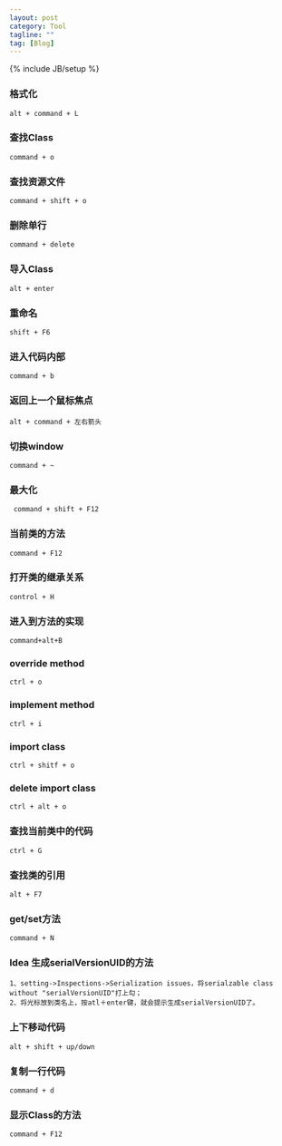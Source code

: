 ```yaml
---
layout: post
category: Tool
tagline: ""
tag: [Blog]
---
```

{% include JB/setup %}

### 格式化
	alt + command + L

### 查找Class
	command + o
	
### 查找资源文件
	command + shift + o
	
### 删除单行
	command + delete
	
### 导入Class
	alt + enter
	
### 重命名
	shift + F6
	
### 进入代码内部
	command + b
	
### 返回上一个鼠标焦点
	alt + command + 左右箭头
	
### 切换window
	command + ~
	
### 最大化
	 command + shift + F12
	 
### 当前类的方法
	command + F12
	
### 打开类的继承关系
	control + H
	
### 进入到方法的实现
	command+alt+B
	
### override method
	ctrl + o
	
### implement method
	ctrl + i
	
### import class
	ctrl + shitf + o
	
### delete import class
	ctrl + alt + o
	
### 查找当前类中的代码
	ctrl + G
	
### 查找类的引用
	alt + F7

### get/set方法
	command + N
	
### Idea 生成serialVersionUID的方法	
	1、setting->Inspections->Serialization issues，将serialzable class without "serialVersionUID"打上勾；
	2、将光标放到类名上，按atl＋enter键，就会提示生成serialVersionUID了。
	
### 上下移动代码
	alt + shift + up/down
	
### 复制一行代码
	command + d
	
### 显示Class的方法
	command + F12
